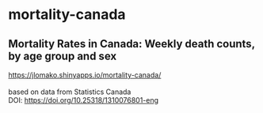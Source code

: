 # mortality-canada
## Mortality Rates in Canada: Weekly death counts, by age group and sex 
<a href="https://jlomako.shinyapps.io/mortality-canada/">https://jlomako.shinyapps.io/mortality-canada/</a>
<br><br>
based on data from Statistics Canada
<br>
DOI: https://doi.org/10.25318/1310076801-eng
